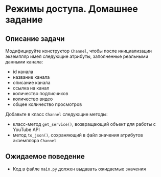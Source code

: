 # Режимы доступа. Домашнее задание

## Описание задачи
Модифицируйте конструктор `Channel`, чтобы после инициализации экземпляр имел следующие атрибуты, 
заполненные реальными данными канала:
- id канала
- название канала
- описание канала
- ссылка на канал
- количество подписчиков
- количество видео
- общее количество просмотров

Добавьте в класс `Channel` следующие методы:
- класс-метод `get_service()`, возвращающий объект для работы с YouTube API
- метод `to_json()`, сохраняющий в файл значения атрибутов экземпляра `Channel`

## Ожидаемое поведение
- Код в файле `main.py` должен выдавать ожидаемые значения 